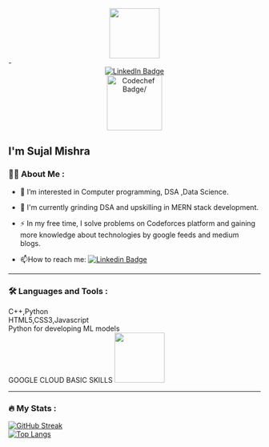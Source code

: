 <div id="header" align="center">
  <img src="https://media.giphy.com/media/M9gbBd9nbDrOTu1Mqx/giphy.gif" width="100"/>
</div>
- <div id="badges" align="center">
  <a href="linkedin.com/in/sujal-mishra-95bb8921a">
    <img src="https://img.shields.io/badge/LinkedIn-blue?style=for-the-badge&logo=linkedin&logoColor=white" alt="LinkedIn Badge"/>
  </a><br>
  <a href="https://www.codechef.com/users/sujal_3013">
    <img src="https://cdn.icon-icons.com/icons2/2530/PNG/512/codechef_button_icon_151902.png" width="110" alt="Codechef Badge/">
  </a><br>  
  
  <img src="https://komarev.com/ghpvc/?username=Sujal3013&style=flat-square&color=blue" alt=""/>
  
</div>


I'm  Sujal Mishra
---

### :woman_technologist: About Me :

- :telescope: I’m  interested in Computer programming, DSA ,Data Science.

- :seedling: I'm currently grinding DSA and upskilling in MERN stack development.

- :zap: In my free time, I solve problems on Codeforces platform and gaining more knowledge about technologies by google feeds and medium blogs.

- :mailbox:How to reach me: [![Linkedin Badge](https://img.shields.io/badge/-kakbar-blue?style=flat&logo=Linkedin&logoColor=white)](linkedin.com/in/sujal-mishra-95bb8921a)
---

### :hammer_and_wrench: Languages and Tools :
C++,Python <br>
HTML5,CSS3,Javascript <br>
Python for developing ML models<br>
GOOGLE CLOUD BASIC SKILLS  <a href="https://www.cloudskillsboost.google/public_profiles/b6a20e1e-448a-40a2-816e-05edae9686e6">
  <img src="https://events.withgoogle.com/media/4a231755/img/microsite-wsx/logos/google-cloud.png" width="100">
  </a><br>

---

### :fire: My Stats :
[![GitHub Streak](http://github-readme-streak-stats.herokuapp.com?user=Sujal3013&theme=dark&background=000000)](https://git.io/streak-stats)
<br>
[![Top Langs](https://github-readme-stats.vercel.app/api/top-langs/?username=Sujal3013&layout=compact&theme=vision-friendly-dark)](https://github.com/anuraghazra/github-readme-stats)
<!---
Sujal3013/Sujal3013 is a ✨ special ✨ repository because its `README.md` (this file) appears on your GitHub profile.
You can click the Preview link to take a look at your changes.
--->
